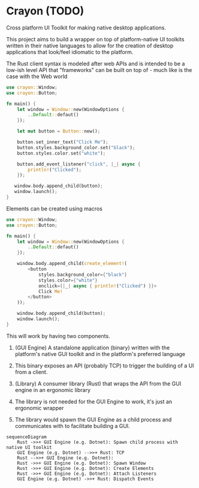 # Crayon (TODO)

Cross platform UI Toolkit for making native desktop applications.

This project aims to build a wrapper on top of platform-native UI toolkits written in their native languages to allow for the creation of desktop applications that look/feel idiomatic to the platform.

The Rust client syntax is modeled after web APIs and is intended to be a low-ish level API that "frameworks" can be built on top of - much like is the case with the Web world

```rust
use crayon::Window;
use crayon::Button;

fn main() {
    let window = Window::new(WindowOptions {
        ..Default::defaut()
    });

    let mut button = Button::new();

    button.set_inner_text("Click Me");
    button.styles.background_color.set("black");
    button.styles.color.set("white");

    button.add_event_listener("click", |_| async {
        println!("Clicked");
    });

   window.body.append_child(button);
   window.launch();
}
```

Elements can be created using macros

```rust
use crayon::Window;
use crayon::Button;

fn main() {
    let window = Window::new(WindowOptions {
        ..Default::defaut()
    });

    window.body.append_child(create_element!(
        <button
            styles.background_color={"black"}
            styles.color={"white"}
            onclick={|_| async { println!("Clicked") }}>
            Click Me!
        </button>
    ));

    window.body.append_child(button);
    window.launch();
}
```

This will work by having two components.
1. (GUI Engine) A standalone application (binary) written with the platform's native GUI toolkit and in the platform's preferred language 
  1. This binary exposes an API (probably TCP) to trigger the building of a UI from a client.

2. (Library) A consumer library (Rust) that wraps the API from the GUI engine in an ergonomic library
  1. The library is not needed for the GUI Engine to work, it's just an ergonomic wrapper 
  2. The library would spawn the GUI Engine as a child process and communicates with to facilitate building a GUI.

```mermaid
sequenceDiagram
    Rust ->>+ GUI Engine (e.g. Dotnet): Spawn child process with native UI toolkit 
    GUI Engine (e.g. Dotnet) -->>+ Rust: TCP
    Rust -->>+ GUI Engine (e.g. Dotnet): 
    Rust ->>+ GUI Engine (e.g. Dotnet): Spawn Window
    Rust ->>+ GUI Engine (e.g. Dotnet): Create Elements
    Rust ->>+ GUI Engine (e.g. Dotnet): Attach Listeners 
    GUI Engine (e.g. Dotnet) ->>+ Rust: Dispatch Events
```
